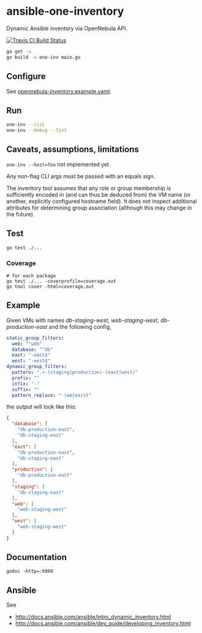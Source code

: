 # ansible-one-inventory

Dynamic Ansible inventory via OpenNebula API.

[![Travis CI Build Status](https://travis-ci.org/marthjod/ansible-one-inventory.svg?branch=master)](https://travis-ci.org/marthjod/ansible-one-inventory)

```bash
go get -u
go build -o one-inv main.go
```

## Configure

See [opennebula-inventory.example.yaml](https://github.com/marthjod/ansible-one-inventory/blob/master/opennebula-inventory.example.yaml).

## Run

```bash
one-inv --list
one-inv --debug --list
```

## Caveats, assumptions, limitations

`one-inv --host=foo` not implemented yet.

Any non-flag CLI args must be passed with an equals sign.

The inventory tool assumes that any role or group membership is sufficiently encoded in (and can thus be deduced from) the VM name (or another, explicitly configured hostname field).
It does not inspect additional attributes for determining group association (although this may change in the future).

## Test

```
go test ./...
```

### Coverage

```
# for each package
go test ./... -coverprofile=coverage.out
go tool cover -html=coverage.out
```

## Example

Given VMs with names _db-staging-west_, _web-staging-west_, _db-production-east_ and the following config,

```yaml
static_group_filters:
  web: "^web"
  database: "^db"
  east: "-east$"
  west: "-west$"
dynamic_group_filters:
  pattern: ".+-(staging|production)-(east|west)"
  prefix: ""
  infix: "-"
  suffix: ""
  pattern_replace: "-(we|ea)st"
```

the output will look like this:

```json
{
  "database": [
    "db-production-east",
    "db-staging-east"
  ],
  "east": [
    "db-production-east",
    "db-staging-east"
  ],
  "production": [
    "db-production-east"
  ],
  "staging": [
    "db-staging-east"
  ],
  "web": [
    "web-staging-west"
  ],
  "west": [
    "web-staging-west"
  ]
}
```

## Documentation

```
godoc -http=:6060
```

## Ansible

See

- http://docs.ansible.com/ansible/intro_dynamic_inventory.html
- http://docs.ansible.com/ansible/dev_guide/developing_inventory.html
